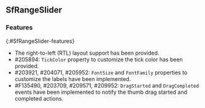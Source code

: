 ## SfRangeSlider

### Features
{:#SfRangeSlider-features}

*  The right-to-left (RTL) layout support has been provided.
* \#205894: `TickColor` property to customize the tick color has been provided.
* \#203921, #204071, #205952: `FontSize` and `FontFamily` properties to customize the labels have been implemented.
* \#F135490, #203709, #209571, #209952: `DragStarted` and `DragCompleted` events have been implemented to notify the thumb drag started and completed actions.